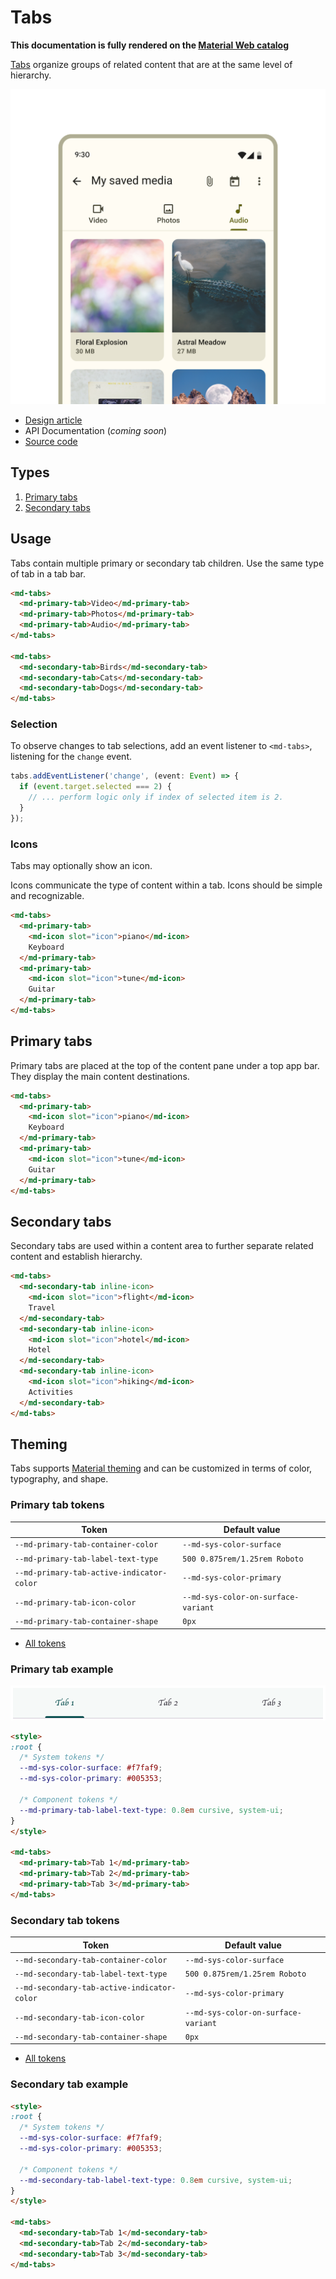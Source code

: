 <!-- catalog-only-start --><!-- ---
name: Tabs
dirname: tabs
-----><!-- catalog-only-end -->

<catalog-component-header image-align="start">
<catalog-component-header-title slot="title">

# Tabs

<!-- no-catalog-start -->

<!--*
# Document freshness: For more information, see go/fresh-source.
freshness: {
  owner: 'lizmitchell'
  owner: 'ajakubowicz'
  reviewed: '2023-08-25'
}
tag: 'docType:reference'
*-->

<!-- go/md-tabs -->

<!-- [TOC] -->

<!-- external-only-start -->
**This documentation is fully rendered on the
[Material Web catalog](https://material-web.dev/components/tabs/)**
<!-- external-only-end -->

<!-- no-catalog-end -->

[Tabs](https://m3.material.io/components/tabs)<!-- {.external} --> organize groups of
related content that are at the same level of hierarchy.

</catalog-component-header-title>

<img
  class="hero"
  src="images/tabs/hero.png"
  alt="Media gallery screen with tabs labeled 'Video', 'Photos', and 'Audio'.">

</catalog-component-header>

*   [Design article](https://m3.material.io/components/tabs) <!-- {.external} -->
*   API Documentation (*coming soon*)
*   [Source code](https://github.com/material-components/material-web/tree/main/tabs)
    <!-- {.external} -->

## Types

1.  [Primary tabs](#primary-tabs)
1.  [Secondary tabs](#secondary-tabs)

<!-- catalog-only-start -->

<!--

## Interactive Demo

{% playgroundexample dirname=dirname %}

-->

<!-- catalog-only-end -->

## Usage

Tabs contain multiple primary or secondary tab children. Use the same type of
tab in a tab bar.

<!-- no-catalog-start -->
<!-- TODO: add image -->
<!-- no-catalog-end -->
<!-- TODO: catalog-include "figures/<component>/usage.html" -->

```html
<md-tabs>
  <md-primary-tab>Video</md-primary-tab>
  <md-primary-tab>Photos</md-primary-tab>
  <md-primary-tab>Audio</md-primary-tab>
</md-tabs>

<md-tabs>
  <md-secondary-tab>Birds</md-secondary-tab>
  <md-secondary-tab>Cats</md-secondary-tab>
  <md-secondary-tab>Dogs</md-secondary-tab>
</md-tabs>
```

### Selection

To observe changes to tab selections, add an event listener to `<md-tabs>`,
listening for the `change` event.

```ts
tabs.addEventListener('change', (event: Event) => {
  if (event.target.selected === 2) {
    // ... perform logic only if index of selected item is 2.
  }
});
```

### Icons

Tabs may optionally show an icon.

Icons communicate the type of content within a tab. Icons should be simple and
recognizable.

<!-- no-catalog-start -->
<!-- TODO: add image -->
<!-- no-catalog-end -->
<!-- TODO: catalog-include "figures/<component>/usage.html" -->

```html
<md-tabs>
  <md-primary-tab>
    <md-icon slot="icon">piano</md-icon>
    Keyboard
  </md-primary-tab>
  <md-primary-tab>
    <md-icon slot="icon">tune</md-icon>
    Guitar
  </md-primary-tab>
</md-tabs>
```

## Primary tabs

<!-- go/md-primary-tab -->

Primary tabs are placed at the top of the content pane under a top app bar. They
display the main content destinations.

<!-- no-catalog-start -->
<!-- TODO: add image -->
<!-- no-catalog-end -->
<!-- TODO: catalog-include "figures/<component>/usage.html" -->

```html
<md-tabs>
  <md-primary-tab>
    <md-icon slot="icon">piano</md-icon>
    Keyboard
  </md-primary-tab>
  <md-primary-tab>
    <md-icon slot="icon">tune</md-icon>
    Guitar
  </md-primary-tab>
</md-tabs>
```

## Secondary tabs

<!-- go/md-secondary-tab -->

Secondary tabs are used within a content area to further separate related
content and establish hierarchy.

<!-- no-catalog-start -->
<!-- TODO: add image -->
<!-- no-catalog-end -->
<!-- TODO: catalog-include "figures/<component>/usage.html" -->

```html
<md-tabs>
  <md-secondary-tab inline-icon>
    <md-icon slot="icon">flight</md-icon>
    Travel
  </md-secondary-tab>
  <md-secondary-tab inline-icon>
    <md-icon slot="icon">hotel</md-icon>
    Hotel
  </md-secondary-tab>
  <md-secondary-tab inline-icon>
    <md-icon slot="icon">hiking</md-icon>
    Activities
  </md-secondary-tab>
</md-tabs>
```

<!-- TODO: ## Accessibility -->

## Theming

Tabs supports [Material theming](../theming.md) and can be customized in terms
of color, typography, and shape.

### Primary tab tokens

Token                                     | Default value
----------------------------------------- | -----------------------------------
`--md-primary-tab-container-color`        | `--md-sys-color-surface`
`--md-primary-tab-label-text-type`        | `500 0.875rem/1.25rem Roboto`
`--md-primary-tab-active-indicator-color` | `--md-sys-color-primary`
`--md-primary-tab-icon-color`             | `--md-sys-color-on-surface-variant`
`--md-primary-tab-container-shape`        | `0px`

*   [All tokens](https://github.com/material-components/material-web/blob/main/tokens/_md-comp-primary-tab.scss)
    <!-- {.external} -->

### Primary tab example

<!-- no-catalog-start -->

![Image of tabs with a different theme applied](images/tabs/theming.png "Tab theming example.")

<!-- no-catalog-end -->

```html
<style>
:root {
  /* System tokens */
  --md-sys-color-surface: #f7faf9;
  --md-sys-color-primary: #005353;

  /* Component tokens */
  --md-primary-tab-label-text-type: 0.8em cursive, system-ui;
}
</style>

<md-tabs>
  <md-primary-tab>Tab 1</md-primary-tab>
  <md-primary-tab>Tab 2</md-primary-tab>
  <md-primary-tab>Tab 3</md-primary-tab>
</md-tabs>
```

### Secondary tab tokens

Token                                       | Default value
------------------------------------------- | -------------
`--md-secondary-tab-container-color`        | `--md-sys-color-surface`
`--md-secondary-tab-label-text-type`        | `500 0.875rem/1.25rem Roboto`
`--md-secondary-tab-active-indicator-color` | `--md-sys-color-primary`
`--md-secondary-tab-icon-color`             | `--md-sys-color-on-surface-variant`
`--md-secondary-tab-container-shape`        | `0px`

*   [All tokens](https://github.com/material-components/material-web/blob/main/tokens/_md-comp-secondary-tab.scss)
    <!-- {.external} -->

### Secondary tab example

<!-- no-catalog-start -->
<!-- TODO: add image -->
<!-- no-catalog-end -->

```html
<style>
:root {
  /* System tokens */
  --md-sys-color-surface: #f7faf9;
  --md-sys-color-primary: #005353;

  /* Component tokens */
  --md-secondary-tab-label-text-type: 0.8em cursive, system-ui;
}
</style>

<md-tabs>
  <md-secondary-tab>Tab 1</md-secondary-tab>
  <md-secondary-tab>Tab 2</md-secondary-tab>
  <md-secondary-tab>Tab 3</md-secondary-tab>
</md-tabs>
```
